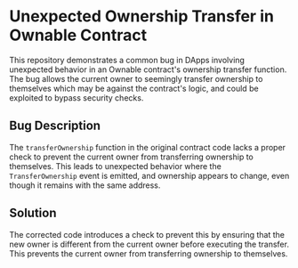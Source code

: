 # Unexpected Ownership Transfer in Ownable Contract

This repository demonstrates a common bug in DApps involving unexpected behavior in an Ownable contract's ownership transfer function. The bug allows the current owner to seemingly transfer ownership to themselves which may be against the contract's logic, and could be exploited to bypass security checks.

## Bug Description
The `transferOwnership` function in the original contract code lacks a proper check to prevent the current owner from transferring ownership to themselves. This leads to unexpected behavior where the `TransferOwnership` event is emitted, and ownership appears to change, even though it remains with the same address.

## Solution
The corrected code introduces a check to prevent this by ensuring that the new owner is different from the current owner before executing the transfer. This prevents the current owner from transferring ownership to themselves.